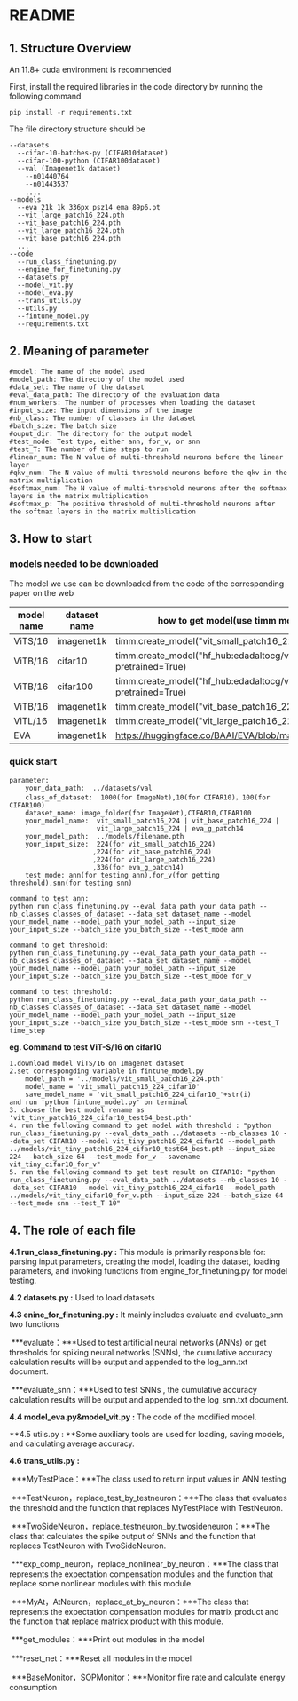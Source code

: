 # README

## 1. Structure Overview

An 11.8+ cuda environment is recommended

First, install the required libraries in the code directory by running the following command

```
pip install -r requirements.txt
```

The file directory structure should be

```
--datasets
  --cifar-10-batches-py (CIFAR10dataset)
  --cifar-100-python (CIFAR100dataset)
  --val (Imagenet1k dataset)
    --n01440764
    --n01443537
    ....
--models
  --eva_21k_1k_336px_psz14_ema_89p6.pt
  --vit_large_patch16_224.pth
  --vit_base_patch16_224.pth
  --vit_large_patch16_224.pth
  --vit_base_patch16_224.pth
  ...
--code
  --run_class_finetuning.py
  --engine_for_finetuning.py
  --datasets.py
  --model_vit.py
  --model_eva.py
  --trans_utils.py
  --utils.py
  --fintune_model.py
  --requirements.txt
```



## 2. Meaning of parameter

```
#model: The name of the model used
#model_path: The directory of the model used
#data_set: The name of the dataset
#eval_data_path: The directory of the evaluation data
#num_workers: The number of processes when loading the dataset
#input_size: The input dimensions of the image
#nb_class: The number of classes in the dataset
#batch_size: The batch size
#ouput_dir: The directory for the output model
#test_mode: Test type, either ann, for_v, or snn
#test_T: The number of time steps to run
#linear_num: The N value of multi-threshold neurons before the linear layer
#qkv_num: The N value of multi-threshold neurons before the qkv in the matrix multiplication
#softmax_num: The N value of multi-threshold neurons after the softmax layers in the matrix multiplication
#softmax_p: The positive threshold of multi-threshold neurons after the softmax layers in the matrix multiplication
```



## 3. How to start

### models needed to be downloaded

The model we use can be downloaded from the code of the corresponding paper on the web

| model name | dataset name | how to get model(use timm module or download from network)   |
| ---------- | ------------ | ------------------------------------------------------------ |
| ViTS/16    | imagenet1k   | timm.create_model("vit_small_patch16_224", pretrained=True)  |
| ViTB/16    | cifar10      | timm.create_model("hf_hub:edadaltocg/vit_base_patch16_224_in21k_ft_cifar10", pretrained=True) |
| ViTB/16    | cifar100     | timm.create_model("hf_hub:edadaltocg/vit_base_patch16_224_in21k_ft_cifar100", pretrained=True) |
| ViTB/16    | imagenet1k   | timm.create_model("vit_base_patch16_224", pretrained=True)   |
| ViTL/16    | imagenet1k   | timm.create_model("vit_large_patch16_224", pretrained=True)  |
| EVA        | imagenet1k   | https://huggingface.co/BAAI/EVA/blob/main/eva_21k_1k_336px_psz14_ema_89p6.pt |

### quick start

```
parameter:
    your_data_path:  ../datasets/val
    class_of_dataset:  1000(for ImageNet),10(for CIFAR10)，100(for CIFAR100)
    dataset_name: image_folder(for ImageNet),CIFAR10,CIFAR100
    your_model_name:  vit_small_patch16_224 | vit_base_patch16_224 | 
                      vit_large_patch16_224 | eva_g_patch14
    your_model_path:  ../models/filename.pth
    your_input_size:  224(for vit_small_patch16_224)
    				 ,224(for vit_base_patch16_224)
    				 ,224(for vit_large_patch16_224)
    				 ,336(for eva_g_patch14)
    test mode: ann(for testing ann),for_v(for getting threshold),snn(for testing snn)

command to test ann:
python run_class_finetuning.py --eval_data_path your_data_path --nb_classes classes_of_dataset --data_set dataset_name --model your_model_name --model_path your_model_path --input_size your_input_size --batch_size you_batch_size --test_mode ann

command to get threshold:
python run_class_finetuning.py --eval_data_path your_data_path --nb_classes classes_of_dataset --data_set dataset_name --model your_model_name --model_path your_model_path --input_size your_input_size --batch_size you_batch_size --test_mode for_v

command to test threshold:
python run_class_finetuning.py --eval_data_path your_data_path --nb_classes classes_of_dataset --data_set dataset_name --model your_model_name --model_path your_model_path --input_size your_input_size --batch_size you_batch_size --test_mode snn --test_T time_step

```

**eg. Command to test ViT-S/16 on cifar10**

```
1.download model ViTS/16 on Imagenet dataset
2.set correspongding variable in fintune_model.py
	model_path = '../models/vit_small_patch16_224.pth'
	model_name = 'vit_small_patch16_224_cifar10'
	save_model_name = 'vit_small_patch16_224_cifar10_'+str(i)
and run 'python fintune_model.py' on terminal
3. choose the best model rename as 'vit_tiny_patch16_224_cifar10_test64_best.pth'
4. run the following command to get model with threshold : "python run_class_finetuning.py --eval_data_path ../datasets --nb_classes 10 --data_set CIFAR10 --model vit_tiny_patch16_224_cifar10 --model_path ../models/vit_tiny_patch16_224_cifar10_test64_best.pth --input_size 224 --batch_size 64 --test_mode for_v --savename vit_tiny_cifar10_for_v"
5. run the following command to get test result on CIFAR10: "python run_class_finetuning.py --eval_data_path ../datasets --nb_classes 10 --data_set CIFAR10 --model vit_tiny_patch16_224_cifar10 --model_path ../models/vit_tiny_cifar10_for_v.pth --input_size 224 --batch_size 64 --test_mode snn --test_T 10"
```



## 4. The role of each file

**4.1 run_class_finetuning.py :** This module is primarily responsible for: parsing input parameters, creating the model, loading the dataset, loading parameters, and invoking functions from engine_for_finetuning.py for model testing.

**4.2 datasets.py :** Used to load datasets

**4.3 enine_for_finetuning.py :** It mainly includes evaluate and evaluate_snn two functions

​		***evaluate：***Used to test artificial neural networks (ANNs) or get thresholds for spiking neural networks (SNNs), the cumulative accuracy calculation results will be output and appended to the log_ann.txt document.

​		***evaluate_snn：***Used to test SNNs , the cumulative accuracy calculation results will be output and appended to the log_snn.txt document.

**4.4 model_eva.py&model_vit.py :** The code of the modified model.

**4.5 utils.py : **Some auxiliary tools are used for loading, saving models, and calculating average accuracy.

**4.6 trans_utils.py :**

​		***MyTestPlace：***The class used to return input values in ANN testing

​		***TestNeuron，replace_test_by_testneuron：***The class that evaluates the threshold and  the function that replaces MyTestPlace with TestNeuron.

​		***TwoSideNeuron，replace_testneuron_by_twosideneuron：***The class that calculates the spike output of SNNs and  the function that replaces TestNeuron with TwoSideNeuron.

​		***exp_comp_neuron，replace_nonlinear_by_neuron：***The class that represents the expectation compensation modules and the function that replace some nonlinear modules with this module.

​		***MyAt，AtNeuron，replace_at_by_neuron：***The class that represents the expectation compensation modules  for matrix product and the function that replace matricx product with this module.

​		***get_modules：***Print out modules in the model

​		***reset_net：***Reset all modules in the model

​		***BaseMonitor，SOPMonitor：***Monitor fire rate and calculate energy consumption
